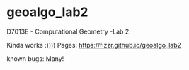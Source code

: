 # geoalgo_lab2
D7013E - Computational Geometry -Lab 2

Kinda works :))))
Pages: https://fizzr.github.io/geoalgo_lab2

known bugs:
Many!